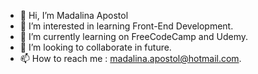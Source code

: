 - 👋 Hi, I’m Madalina Apostol
- 👀 I’m interested in learning Front-End Development.
- 🌱 I’m currently learning on FreeCodeCamp and Udemy.
- 💞️ I’m looking to collaborate in future.
- 📫 How to reach me : madalina.apostol@hotmail.com.

<!---
Maduuu97/Maduuu97 is a ✨ special ✨ repository because its `README.md` (this file) appears on your GitHub profile.
You can click the Preview link to take a look at your changes.
--->
